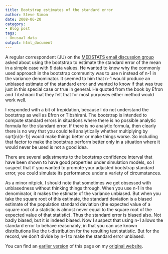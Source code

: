 ```yaml
---
title: Bootstrap estimates of the standard error
author: Steve Simon
date: 2008-06-20
category:
- Blog post
tags:
- Unusual data
output: html_document
---
```

A regular correspondent (JU) on the [MEDSTATS email discussion
group](../category/InterestingWebsites.html#MeStXx) asked about using
the bootstrap to estimate the standard error of the mean in a simple
case with 9 data values. He wanted to know why the commonly used
approach in the bootstrap community was to use n instead of n-1 in the
variance denominator. It seemed to him that n-1 would produce an
unbiased estimate of the standard error and wanted to know if that was
true just in this special case or true in general. He quoted from the
book by Efron and Tibshirani that they felt that for most purposes
either method would work well.

I responded with a bit of trepidation, because I do not understand the
bootstrap as well as Efron or Tibshirani. The bootstrap is intended to
compute standard errors in situations where there is no possible
analytic formula for the standard error. If there is no analytic
formula, then clearly there is no way that you could tell analytically
whether multiplying by sqrt\[n/(n-1)\] would make things better or make
things worse. So including that factor to make the bootstrap perform
better only in a situation where it would never be used is not a good
idea.

There are several adjustments to the bootstrap confidence interval that
have been shown to have good properties under simulation models, so I
suspect that if you wanted to promote your adjusted bootstrap standard
error, you could simulate its performance under a variety of
circumstances.

As a minor nitpick, I should note that sometimes we get obsessed with
unbiasedness without thinking things through. When you use n-1 in the
denominator, it makes the estimate of the variance unbiased. But when
you take the square root of this estimate, the standard deviation is a
biased estimate of the population standard deviation (the expected value
of a square root of a statistic is almost never equal to the square root
of the expected value of that statistic). Thus the standard error is
biased also. Not badly biased, but it is indeed biased. Now I suspect
that using n-1 allows the standard error to behave reasonably, in that
you can use known distributions like the t-distribution for the
resulting test statistic. But for the record, we don\'t divide by n-1 to
make the standard error unbiased.

You can find an [earlier version](http://www.pmean.com/08/BootstrapStandardError.html) of this page on my [original website](http://www.pmean.com/original_site.html).
